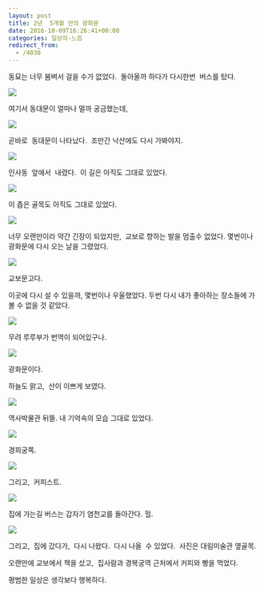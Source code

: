 ```yaml
---
layout: post
title: 2년  5개월 만의 광화문
date: 2016-10-09T16:26:41+00:00
categories: 일상의-느낌
redirect_from:
  - /4030
---
```


동묘는 너무 붐벼서 걸을 수가 없었다.  돌아올까 하다가 다시한번  버스를 탔다.

![ ](/assets/media/uploads_2016_10_20161009_153238.jpg)

여기서 동대문이 얼마나 멀까 궁금했는데,

![ ](/assets/media/uploads_2016_10_20161009_153331.jpg)

곧바로  동대문이 나타났다.  조만간 낙산에도 다시 가봐야지.

![ ](/assets/media/uploads_2016_10_20161009_154933.jpg)

인사동  앞에서  내렸다.  이 길은 아직도 그대로 있었다.

![ ](/assets/media/uploads_2016_10_20161009_155112.jpg)

이 좁은 골목도 아직도 그대로 있었다.

![ ](/assets/media/uploads_2016_10_20161009_155416.jpg)

너무 오랜만이라 약간 긴장이 되었지만,  교보로 향하는 발을 멈출수 없었다. 몇번이나 광화문에 다시 오는 날을 그렸었다.

![ ](/assets/media/uploads_2016_10_20161009_160226.jpg)

교보문고다.

이곳에 다시 설 수 있을까, 몇번이나 우울했었다. 두번 다시 내가 좋아하는 장소들에 가볼 수 없을 것 같았다.

![ ](/assets/media/uploads_2016_10_20161009_161230.jpg)

무려 루루부가 번역이 되어있구나.

![ ](/assets/media/uploads_2016_10_20161009_162218.jpg)

광화문이다.

하늘도 맑고,  산이 이쁘게 보였다.

![ ](/assets/media/uploads_2016_10_20161009_164207.jpg)

역사박물관 뒤뜰. 내 기억속의 모습 그대로 있었다.

![ ](/assets/media/uploads_2016_10_20161009_164521.jpg)

경희궁쪽.

![ ](/assets/media/uploads_2016_10_20161009_165945.jpg)

그리고,  커피스트.

![ ](/assets/media/uploads_2016_10_20161009_174938.jpg)

집에 가는길 버스는 갑자기 염천교를 돌아간다. 헐.

![ ](/assets/media/uploads_2016_10_20161009_202446.jpg)

그리고,  집에 갔다가,  다시 나왔다.  다시 나올  수 있었다.  사진은 대림미술관 옆골목.

오랜만에 교보에서 책을 샀고,  집사람과 경복궁역 근처에서 커피와 빵을 먹었다.

평범한 일상은 생각보다 행복하다.
<div id=comments>
</div>
